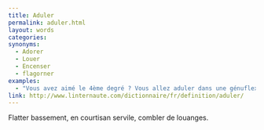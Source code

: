 ```yaml
---
title: Aduler
permalink: aduler.html
layout: words
categories:
synonyms:
  - Adorer
  - Louer
  - Encenser
  - flagorner
examples:
  - "Vous avez aimé le 4ème degré ? Vous allez aduler dans une génuflexion apostolique le 5ème..."
link: http://www.linternaute.com/dictionnaire/fr/definition/aduler/
---
```


Flatter bassement, en courtisan servile, combler de louanges.

